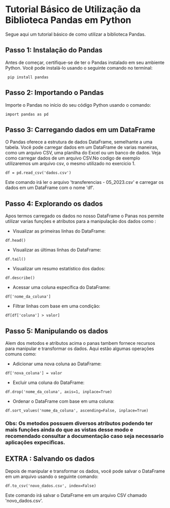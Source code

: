 # Tutorial Básico de Utilização da Biblioteca Pandas em Python

Segue aqui um tutorial básico de como utilizar a biblioteca Pandas.

## Passo 1: Instalação do Pandas

Antes de começar, certifique-se de ter o Pandas instalado em seu ambiente Python. Você pode instalá-lo usando o seguinte comando no terminal:

```
 pip install pandas 
 ```

## Passo 2: Importando o Pandas

Importe o Pandas no início do seu código Python usando o comando:

``` 
import pandas as pd 
```

## Passo 3: Carregando dados em um DataFrame

O Pandas oferece a estrutura de dados DataFrame, semelhante a uma tabela. Você pode carregar dados em um DataFrame de varias maneiras, como um arquivo CSV, uma planilha do Excel ou um banco de dados. Veja como carregar dados de um arquivo CSV.No codigo de exemplo utilizaremos um arquivo csv, o mesmo utilizado no exercicio 1.

``` 
df = pd.read_csv('dados.csv')
 ```

Este comando irá ler o arquivo 'transferencias - 05_2023.csv' e carregar os dados em um DataFrame com o nome 'df'.

## Passo 4: Explorando os dados

Apos termos carregado os dados no nosso DataFrame o Panas nos permite utilizar varias funções e atributos para a manipulação dos dados como :

- Visualizar as primeiras linhas do DataFrame:

``` 
df.head()
```

- Visualizar as últimas linhas do DataFrame:

```
df.tail()
```

- Visualizar um resumo estatístico dos dados:

``` 
df.describe()
```

- Acessar uma coluna específica do DataFrame:

``` 
df['nome_da_coluna']
```


- Filtrar linhas com base em uma condição:

``` 
df[df['coluna'] > valor]
```

## Passo 5: Manipulando os dados

Alem dos metodos e atributos acima o panas tambem fornece recursos para manipular e transformar os dados. Aqui estão algumas operações comuns como:

- Adicionar uma nova coluna ao DataFrame:

```
df['nova_coluna'] = valor
```

- Excluir uma coluna do DataFrame:

```
df.drop('nome_da_coluna', axis=1, inplace=True)
```

- Ordenar o DataFrame com base em uma coluna:

```
df.sort_values('nome_da_coluna', ascending=False, inplace=True)
```


### Obs: Os metodos possuem diversos atributos podendo ter mais funções ainda do que as vistas desse modo e recomendado consultar a documentação caso seja necessario aplicações expecificas.

## EXTRA : Salvando os dados

Depois de manipular e transformar os dados, você pode salvar o DataFrame em um arquivo usando o seguinte comando:

```
df.to_csv('novo_dados.csv', index=False)
```

Este comando irá salvar o DataFrame em um arquivo CSV chamado 'novo_dados.csv'.

